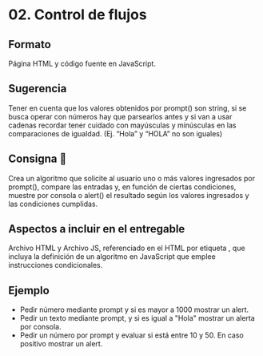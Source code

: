 # 02. Control de flujos

## Formato
Página HTML y  código fuente en JavaScript.

## Sugerencia 
Tener en cuenta que los valores obtenidos por prompt() son string, si se busca operar con números hay que parsearlos antes y si van a usar cadenas recordar tener cuidado con mayúsculas y minúsculas en las comparaciones de igualdad. (Ej. “Hola” y “HOLA” no son iguales)
 
## Consigna 📝
Crea un algoritmo que solicite al usuario uno o más valores ingresados por prompt(), compare las entradas y, en función de ciertas condiciones, muestre por consola o alert() el resultado según los valores ingresados y las condiciones cumplidas.

## Aspectos a incluir en el entregable
Archivo HTML y Archivo JS, referenciado en el HTML por etiqueta <script src="js/miarchivo.js"></script>, que incluya la definición de un algoritmo en JavaScript que emplee instrucciones condicionales.

## Ejemplo
- Pedir número mediante prompt y si es mayor a 1000 mostrar un alert.
- Pedir un texto mediante prompt, y si es igual a "Hola" mostrar un alerta por consola.
- Pedir un número por prompt y evaluar si está entre 10 y 50. En caso positivo mostrar un alert.


